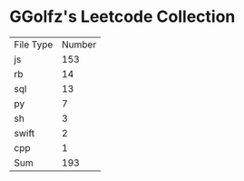 # GGolfz's Leetcode Collection

<table><tr><td>File Type</td><td>Number</td></tr><tr><td>js</td><td>153</td></tr><tr><td>rb</td><td>14</td></tr><tr><td>sql</td><td>13</td></tr><tr><td>py</td><td>7</td></tr><tr><td>sh</td><td>3</td></tr><tr><td>swift</td><td>2</td></tr><tr><td>cpp</td><td>1</td></tr><tr><td>Sum</td><td>193</td></tr></table>